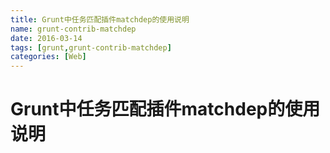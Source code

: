```yaml
---
title: Grunt中任务匹配插件matchdep的使用说明
name: grunt-contrib-matchdep
date: 2016-03-14
tags: [grunt,grunt-contrib-matchdep]
categories: [Web]
---
```


# Grunt中任务匹配插件matchdep的使用说明

